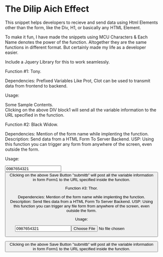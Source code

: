 # The Dilip Aich Effect
 This snippet helps developers to recieve and send data using Html Elements other than the form, like the Div, H1, or basically any HTML Element.

 To make it fun, I have made the snippets using MCU Characters & Each Name denotes the power of the function.
 Altogether they are the same functions in different format. But certainly made my life as a developer easier.

 Include a Jquery Library for this to work seamlessly.
<script src="https://code.jquery.com/jquery-3.6.0.js" integrity="sha256-H+K7U5CnXl1h5ywQfKtSj8PCmoN9aaq30gDh27Xc0jk=" crossorigin="anonymous"></script>


Function #1: Tony.

Dependencies: Prefixed Variables Like Prot, Clot can be used to transmit data from frontend to backend.

Usage: 
<div id="block1" prot="Hello" clot="This" rot="Is" peer="A List" brad=" Of All Variables" pitt="Set In The Tony Function." onClick="tony(this);">
 Some Sample Contents.
 </div>
Clicking on the above DIV block1 will send all the variable information to the URL specified in the function.




Function #2: Black Widow.

Dependencies: Mention of the form name while implenting the function. 
Description: Send data from a HTML Form To Server Backend.
USP: Using this function you can trigger any form from anywhere of the screen, even outside the form.

Usage: 
<form id="form1"><input id="phone" name="phone" value="0987654321" /><button type="button" onClick="black_widow('form1');" id="submitb" name="submitb" value="Save" /></form>
Clicking on the above Save Button "submitb" will post all the variable information in form Form1 to the URL specified inside the function.



Function #3: Thor.

Dependencies: Mention of the form name while implenting the function. 
Description: Send files data from a HTML Form To Server Backend.
USP: Using this function you can trigger any file form from anywhere of the screen, even outside the form.

Usage: 
<form id="form1"><input id="phone" name="phone" value="0987654321" /><input id="filee" name="filee" type="file" /><button type="button" onClick="thor('form1');" id="submitb" name="submitb" value="Save" /></form>
Clicking on the above Save Button "submitb" will post all the variable information in form Form1 to the URL specified inside the function.
